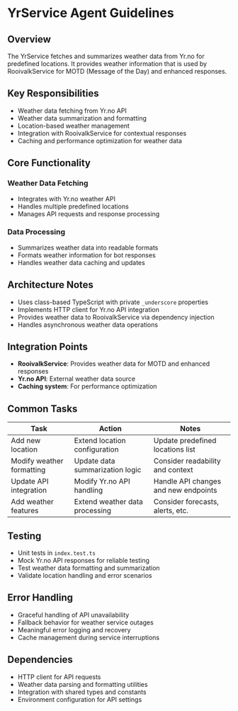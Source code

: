 # YrService Agent Guidelines

## Overview

The YrService fetches and summarizes weather data from Yr.no for predefined locations. It provides weather information that is used by RooivalkService for MOTD (Message of the Day) and enhanced responses.

## Key Responsibilities

- Weather data fetching from Yr.no API
- Weather data summarization and formatting
- Location-based weather management
- Integration with RooivalkService for contextual responses
- Caching and performance optimization for weather data

## Core Functionality

### Weather Data Fetching
- Integrates with Yr.no weather API
- Handles multiple predefined locations
- Manages API requests and response processing

### Data Processing
- Summarizes weather data into readable formats
- Formats weather information for bot responses
- Handles weather data caching and updates

## Architecture Notes

- Uses class-based TypeScript with private `_underscore` properties
- Implements HTTP client for Yr.no API integration
- Provides weather data to RooivalkService via dependency injection
- Handles asynchronous weather data operations

## Integration Points

- **RooivalkService**: Provides weather data for MOTD and enhanced responses
- **Yr.no API**: External weather data source
- **Caching system**: For performance optimization

## Common Tasks

| Task | Action | Notes |
|------|--------|-------|
| Add new location | Extend location configuration | Update predefined locations list |
| Modify weather formatting | Update data summarization logic | Consider readability and context |
| Update API integration | Modify Yr.no API handling | Handle API changes and new endpoints |
| Add weather features | Extend weather data processing | Consider forecasts, alerts, etc. |

## Testing

- Unit tests in `index.test.ts`
- Mock Yr.no API responses for reliable testing
- Test weather data formatting and summarization
- Validate location handling and error scenarios

## Error Handling

- Graceful handling of API unavailability
- Fallback behavior for weather service outages
- Meaningful error logging and recovery
- Cache management during service interruptions

## Dependencies

- HTTP client for API requests
- Weather data parsing and formatting utilities
- Integration with shared types and constants
- Environment configuration for API settings